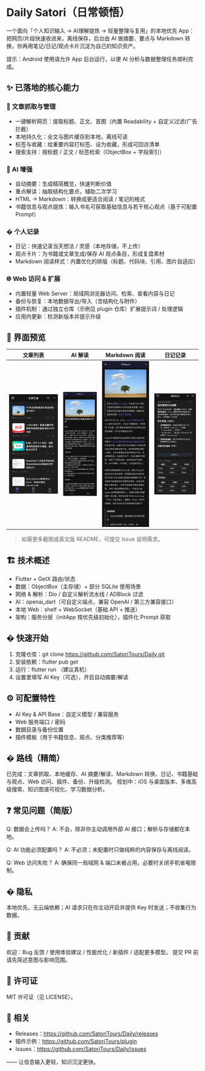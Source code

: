 # Daily Satori（日常顿悟）

一个面向「个人知识输入 → AI理解提炼 → 轻量整理与复用」的本地优先 App：把网页/片段快速收进来，离线保存，后台由 AI 做摘要、要点与 Markdown 转换，你再用笔记/日记/观点卡片沉淀为自己的知识资产。

提示：Android 使用请允许 App 后台运行，以便 AI 分析与数据整理任务顺利完成。

## ✨ 已落地的核心能力

### 📑 文章抓取与管理
* 一键解析网页：提取标题、正文、首图（内置 Readability + 自定义过滤/广告拦截）
* 本地持久化：全文与图片缓存到本地，离线可读
* 标签与收藏：给重要内容打标签、设为收藏，形成可回访清单
* 搜索支持：按标题 / 正文 / 标签检索（ObjectBox + 字段索引）

### 🤖 AI 增强
* 自动摘要：生成精简概览，快速判断价值
* 重点解读：抽取结构化要点，辅助二次学习
* HTML → Markdown：转换成更适合阅读 / 笔记的格式
* 书籍信息与观点提炼：输入书名可获取基础信息与若干核心观点（基于可配置 Prompt）

### � 个人记录
* 日记：快速记录当天想法 / 灵感（本地存储，不上传）
* 观点卡片：为书籍或文章生成/保存 AI 观点条目，形成复盘素材
* Markdown 阅读样式：内置优化的排版（标题、代码块、引用、图片自适应）

### 🌐 Web 访问 & 扩展
* 内置轻量 Web Server：局域网浏览器访问、检索、查看内容与日记
* 备份与恢复：本地数据导出/导入（含结构化与附件）
* 插件机制：通过独立仓库（示例见 plugin 仓库）扩展提示词 / 处理逻辑
* 应用内更新：检测新版本并提示升级

## 📸 界面预览

| 文章列表 | AI 解读 | Markdown 阅读 | 日记记录 |
|-----------|---------|---------------|----------|
| ![文章列表](docs/images/文章列表.jpg) | ![AI解读](docs/images/AI解读.jpg) | ![Markdown](docs/images/markdown.jpg) | ![日记](docs/images/日记.jpg) |

> 如需更多截图或英文版 README，可提交 Issue 说明需求。

## 🏗️ 技术概述
* Flutter + GetX 路由/状态
* 数据：ObjectBox（主存储）+ 部分 SQLite 使用场景
* 网络 & 解析：Dio / 自定义解析流水线 / ADBlock 过滤
* AI：openai_dart（可自定义端点，兼容 OpenAI / 第三方兼容接口）
* 本地 Web：shelf + WebSocket（基础 API + 推送）
* 架构：服务分层（initApp 按优先级初始化），插件化 Prompt 获取

## � 快速开始
1. 克隆仓库：git clone https://github.com/SatoriTours/Daily.git
2. 安装依赖：flutter pub get
3. 运行：flutter run （建议真机）
4. 设置里填写 AI Key（可选），开启自动摘要/解读

## ⚙️ 可配置特性
* AI Key & API Base：自定义模型 / 兼容服务
* Web 服务端口 / 密码
* 数据目录与备份位置
* 插件模板（用于书籍信息、观点、分类推荐等）

## �️ 路线（精简）
已完成：文章抓取、本地缓存、AI 摘要/解读、Markdown 转换、日记、书籍基础与观点、Web 访问、插件、备份、升级检测。
规划中：iOS 与桌面版本、多维高级搜索、知识图谱可视化、学习数据分析。

## ❓ 常见问题（简版）
Q: 数据会上传吗？
A: 不会，除非你主动调用外部 AI 接口；解析与存储都在本地。

Q: AI 功能必须配置吗？
A: 不必须；未配置时只做纯粹的内容保存与离线阅读。

Q: Web 访问失败？
A: 确保同一局域网 & 端口未被占用，必要时关闭手机省电限制。

## � 隐私
本地优先，无云端依赖；AI 请求只在你主动开启并提供 Key 时发送；不收集行为数据。

## 🤝 贡献
欢迎：Bug 反馈 / 使用体验建议 / 性能优化 / 新插件 / 适配更多模型。
提交 PR 前请先简述意图与影响范围。

## 🧾 许可证
MIT 许可证（见 LICENSE）。

## 🔗 相关
* Releases：https://github.com/SatoriTours/Daily/releases
* 插件示例：https://github.com/SatoriTours/plugin
* Issues：https://github.com/SatoriTours/Daily/issues

—— 让信息输入更轻，知识沉淀更快。
